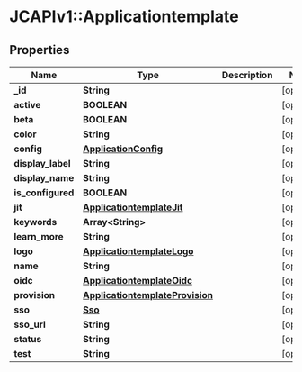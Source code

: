 # JCAPIv1::Applicationtemplate

## Properties
Name | Type | Description | Notes
------------ | ------------- | ------------- | -------------
**_id** | **String** |  | [optional] 
**active** | **BOOLEAN** |  | [optional] 
**beta** | **BOOLEAN** |  | [optional] 
**color** | **String** |  | [optional] 
**config** | [**ApplicationConfig**](ApplicationConfig.md) |  | [optional] 
**display_label** | **String** |  | [optional] 
**display_name** | **String** |  | [optional] 
**is_configured** | **BOOLEAN** |  | [optional] 
**jit** | [**ApplicationtemplateJit**](ApplicationtemplateJit.md) |  | [optional] 
**keywords** | **Array&lt;String&gt;** |  | [optional] 
**learn_more** | **String** |  | [optional] 
**logo** | [**ApplicationtemplateLogo**](ApplicationtemplateLogo.md) |  | [optional] 
**name** | **String** |  | [optional] 
**oidc** | [**ApplicationtemplateOidc**](ApplicationtemplateOidc.md) |  | [optional] 
**provision** | [**ApplicationtemplateProvision**](ApplicationtemplateProvision.md) |  | [optional] 
**sso** | [**Sso**](Sso.md) |  | [optional] 
**sso_url** | **String** |  | [optional] 
**status** | **String** |  | [optional] 
**test** | **String** |  | [optional] 

